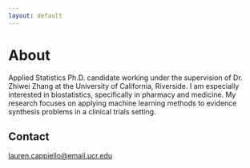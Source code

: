 ```yaml
---
layout: default
---
```


# About

Applied Statistics Ph.D. candidate working under the supervision of Dr. Zhiwei Zhang at the University of California, Riverside. I am especially interested in biostatistics, specifically in pharmacy and medicine. My research focuses on applying machine learning methods to evidence synthesis problems in a clinical trials setting. 

## Contact

lauren.cappiello@email.ucr.edu
